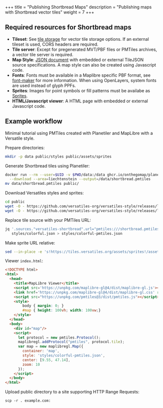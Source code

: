 +++
title = "Publishing Shortbread Maps"
description = "Publishing maps with Shortbread vector tiles"
weight = 7
+++

## Required resources for Shortbread maps

* **Tileset**: See [tile storage](/make-vectortiles/#tile-storage) for vector tile storage options. If an external tileset is used, CORS headers are required.
* **Tile server**: Except for pregenerated MVT/PBF files or PMTiles archives, a vector tile server is required.
* **Map Style**: [JSON document](https://maplibre.org/maplibre-style-spec/) with embedded or external TileJSON source specifications. A map style can also be created using Javascript code.
* **Fonts**: Fonts must be available in a Maplibre specific PBF format, see [font-maker](https://github.com/maplibre/font-maker) for more information. When using OpenLayers, system fonts are used instead of glyph PPFs.
* **Sprites**: Images for point symbols or fill patterns must be availabe as [Sprites](https://maplibre.org/maplibre-style-spec/sprite/).
* **HTML/Javascript viewer**: A HTML page with embedded or external Javascript code.


## Example workflow

Minimal tutorial using PMTiles created with Planetiler and MapLibre with a Versatile style.

Prepare directories:
```bash
mkdir -p data public/styles public/assets/sprites
```

Generate Shortbread tiles using Planetiler:
```bash
docker run --rm --user=$UID -v $PWD/data:/data ghcr.io/onthegomap/planetiler shortbread.yml \
  --download --area=liechtenstein --output=/data/shortbread.pmtiles
mv data/shortbread.pmtiles public/
```
Download Versatiles styles and sprites:
```bash
cd public
wget -O - https://github.com/versatiles-org/versatiles-style/releases/latest/download/styles.tar.gz | tar xz -C styles
wget -O - https://github.com/versatiles-org/versatiles-style/releases/latest/download/sprites.tar.gz | tar xz -C assets/sprites
```
Replace tile source with your PMTiles URL:
```bash
jq '.sources."versatiles-shortbread".url="pmtiles:///shortbread.pmtiles" | del(.sources."versatiles-shortbread".tiles)' \
   styles/colorful.json > styles/colorful-pmtiles.json
```
Make sprite URL relative:
```bash
sed --in-place -e 's!https://tiles.versatiles.org/assets/sprites!/assets/sprites!g' styles/*.json
```

Viewer `index.html`:

```html
<!DOCTYPE html>
<html>
  <head>
    <title>MapLibre Viewer</title>
    <script src='https://unpkg.com/maplibre-gl@4/dist/maplibre-gl.js'></script>
    <link href='https://unpkg.com/maplibre-gl@4/dist/maplibre-gl.css' rel='stylesheet' />
    <script src="https://unpkg.com/pmtiles@3/dist/pmtiles.js"></script>
    <style>
        body { margin: 0; }
        #map { height: 100vh; width: 100vw;}
    </style>
  </head>
  <body>
    <div id="map"/>
    <script>
      let protocol = new pmtiles.Protocol();
      maplibregl.addProtocol("pmtiles", protocol.tile);
      var map = new maplibregl.Map({
        container: 'map',
        style: 'styles/colorful-pmtiles.json',
        center: [9.55, 47.14],
        zoom: 10
      });
    </script>
  </body>
</html>
```

Upload public directory to a site supporting HTTP Range Requests:

```
scp -r . example.com:
```
